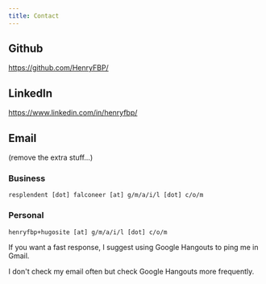 ```yaml
---
title: Contact
---
```


## Github

<https://github.com/HenryFBP/>

## LinkedIn

<https://www.linkedin.com/in/henryfbp/>

## Email

(remove the extra stuff...)

### Business

    resplendent [dot] falconeer [at] g/m/a/i/l [dot] c/o/m

### Personal

    henryfbp+hugosite [at] g/m/a/i/l [dot] c/o/m

If you want a fast response, I suggest using Google Hangouts to ping me in Gmail.

I don't check my email often but check Google Hangouts more frequently.